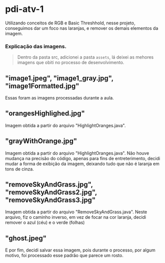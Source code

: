 # pdi-atv-1
Utilizando conceitos de RGB e Basic Threshhold, nesse projeto, conseguimos dar um foco nas laranjas, e remover os demais elementos da imagem. 

### Explicação das imagens.
> Dentro da pasta src, adicionei a pasta `assets`, lá deixei as mehores imagens que obiti no processo de desenvolvimento.

## "image1.jpeg", "image1_gray.jpg", "image1Formatted.jpg"
Essas foram as imagens processadas durante a aula.

## "orangesHighlighed.jpg"
Imagem obtida a partir do arquivo "HighlightOranges.java".

## "grayWithOrange.jpg"
Imagem obtida a partir do arquivo "HighlightOranges.java". Não houve mudança na precisão do código, apenas para fins de entreterimento, decidi mudar a 
forma de exibição da imagem, deixando tudo que não é laranja em tons de cinza.

## "removeSkyAndGrass.jpg", "removeSkyAndGrass2.jpg", "removeSkyAndGrass3.jpg"
Imagem obtida a partir do arquivo "RemoveSkyAndGrass.java". Neste arquivo, fiz o caminho inverso, em vez de focar na cor laranja, decidi remover o azul (céu)
e o verde (folhas)

## "ghost.jpeg"
E por fim, decidi salvar essa imagem, pois durante o processo, por algum motivo, foi processado esse padrão que parece um rosto.
